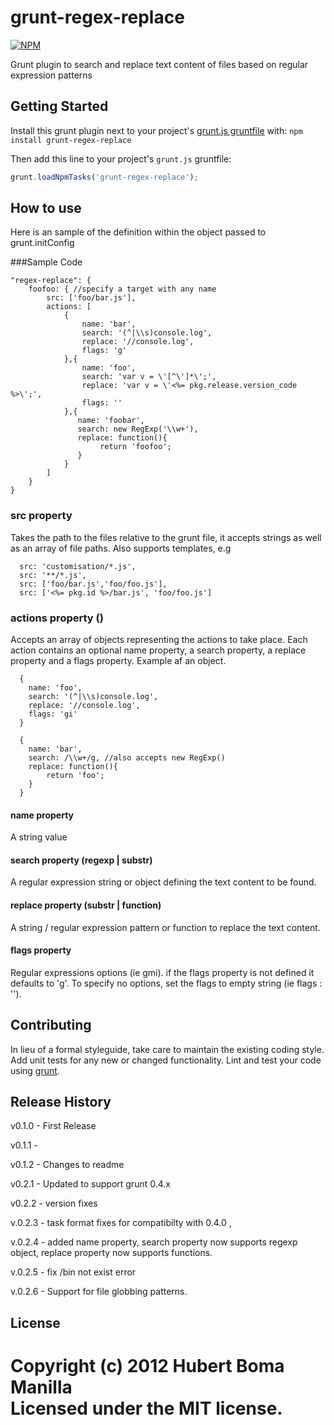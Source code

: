 # grunt-regex-replace

[![NPM](https://nodei.co/npm/grunt-regex-replace.png?downloads=true)](https://npmjs.org/package/grunt-regex-replace)

Grunt plugin to search and replace text content of files based on regular expression patterns

## Getting Started
Install this grunt plugin next to your project's [grunt.js gruntfile][getting_started] with: `npm install grunt-regex-replace`

Then add this line to your project's `grunt.js` gruntfile:

```javascript
grunt.loadNpmTasks('grunt-regex-replace');
```

[grunt]: http://gruntjs.com/
[getting_started]: https://github.com/gruntjs/grunt/blob/master/docs/getting_started.md

## How to use
Here is an sample of the definition within the object passed to grunt.initConfig 

###Sample Code

    "regex-replace": {
        foofoo: { //specify a target with any name
            src: ['foo/bar.js'],
            actions: [
                {
                    name: 'bar',
                    search: '(^|\\s)console.log',
                    replace: '//console.log',
                    flags: 'g'
                },{
                    name: 'foo',
                    search: 'var v = \'[^\']*\';',
                    replace: 'var v = \'<%= pkg.release.version_code %>\';',
                    flags: ''
                },{
                   name: 'foobar',
                   search: new RegExp('\\w+'),
                   replace: function(){
                   	    return 'foofoo';
                   }
                }
            ]
        }
    }

### src property
Takes the path to the files relative to the grunt file, it accepts strings as well as an array of file paths.
Also supports templates, e.g
      
      src: 'customisation/*.js',
      src: '**/*.js',
      src: ['foo/bar.js','foo/foo.js'],
      src: ['<%= pkg.id %>/bar.js', 'foo/foo.js']
      
### actions property ()
Accepts an array of objects representing the actions to take place. Each action contains an optional name property, a search property, a replace property and 
a flags property. Example af an object.
      
      {
      	name: 'foo',
        search: '(^|\\s)console.log',
        replace: '//console.log',
        flags: 'gi'
      }
      
      {
        name: 'bar',
        search: /\\w+/g, //also accepts new RegExp()
        replace: function(){
            return 'foo';
        }
      }
#### name property
A string value 

#### search property (regexp | substr)
A regular expression string or object defining the text content to be found.

#### replace property (substr | function)
A string / regular expression pattern or function to replace the text content.

#### flags property
Regular expressions options (ie gmi). if the flags property is not defined it defaults to 'g'. To specify no options, set the
flags to empty string (ie flags : '').

## Contributing
In lieu of a formal styleguide, take care to maintain the existing coding style. Add unit tests for any new or changed functionality. Lint and test your code using [grunt][grunt].

## Release History

v0.1.0 - First Release

v0.1.1 - 

v0.1.2 - Changes to readme

v0.2.1 - Updated to support grunt 0.4.x

v0.2.2 - version fixes

v.0.2.3 - task format fixes for compatibilty with 0.4.0 ,

v.0.2.4 - added name property, search property now supports regexp object, replace property now supports functions. 

v.0.2.5 - fix /bin not exist error

v.0.2.6 - Support for file globbing patterns.

## License
Copyright (c) 2012 Hubert Boma Manilla  
Licensed under the MIT license.
=======
